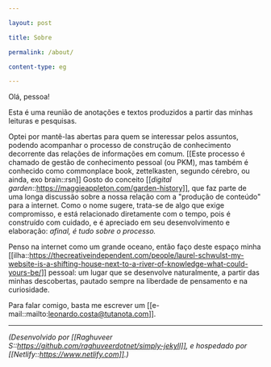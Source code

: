 ```yaml
---

layout: post

title: Sobre

permalink: /about/

content-type: eg

---
```


Olá, pessoa! 



Esta é uma reunião de anotações e textos produzidos a partir das minhas leituras e pesquisas. 



Optei por mantê-las abertas para quem se interessar pelos assuntos, podendo acompanhar o processo de construção de conhecimento decorrente das relações de informações em comum. [[Este processo é chamado de gestão de conhecimento pessoal (ou PKM), mas também é conhecido como commonplace book, zettelkasten, segundo cérebro, ou ainda, exo brain::rsn]] Gosto do conceito [[*digital garden*::https://maggieappleton.com/garden-history]], que faz parte de uma longa discussão sobre a nossa relação com a "produção de conteúdo" para a internet. Como o nome sugere, trata-se de algo que exige compromisso, e está relacionado diretamente com o tempo, pois é construído com cuidado, e é apreciado em seu desenvolvimento e elaboração: *afinal, é tudo sobre o processo.*



Penso na internet como um grande oceano, então faço deste espaço minha [[ilha::https://thecreativeindependent.com/people/laurel-schwulst-my-website-is-a-shifting-house-next-to-a-river-of-knowledge-what-could-yours-be/]] pessoal: um lugar que se desenvolve naturalmente, a partir das minhas descobertas, pautado sempre na liberdade de pensamento e na curiosidade.



Para falar comigo, basta me escrever um [[e-mail::mailto:leonardo.costa@tutanota.com]].



---



*(Desenvolvido por [[Raghuveer S::https://github.com/raghuveerdotnet/simply-jekyll]], e hospedado por [[Netlify::https://www.netlify.com]].)*
